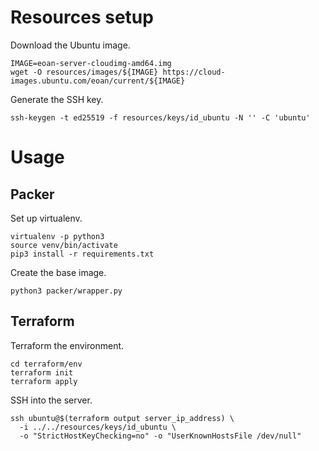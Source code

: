 # Resources setup

Download the Ubuntu image.

    IMAGE=eoan-server-cloudimg-amd64.img
    wget -O resources/images/${IMAGE} https://cloud-images.ubuntu.com/eoan/current/${IMAGE}

Generate the SSH key.

    ssh-keygen -t ed25519 -f resources/keys/id_ubuntu -N '' -C 'ubuntu'

# Usage

## Packer

Set up virtualenv.

    virtualenv -p python3
    source venv/bin/activate
    pip3 install -r requirements.txt

Create the base image.

    python3 packer/wrapper.py

## Terraform

Terraform the environment.

    cd terraform/env
    terraform init
    terraform apply

SSH into the server.

    ssh ubuntu@$(terraform output server_ip_address) \
      -i ../../resources/keys/id_ubuntu \
      -o "StrictHostKeyChecking=no" -o "UserKnownHostsFile /dev/null"
